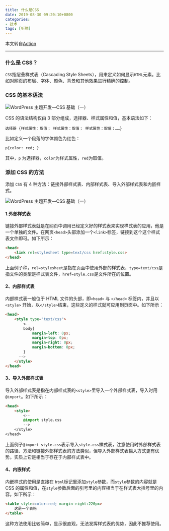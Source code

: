```yaml
---
title: 什么是CSS
date: 2019-08-30 09:20:10+0800
categories:
- 技术
tags: [折腾]
---
```


本文转自[Action](<https://oneboke.com/2327.html>)

---

### 什么是 CSS？

`CSS`指层叠样式表（Cascading Style Sheets），用来定义如何显示`HTML`元素。比如对网页的布局、字体、颜色、背景和其他效果进行精确的控制。

### CSS 的基本语法

![WordPress 主题开发—CSS 基础（一）](https://oss.oneboke.com/2019/07/2019070609264515.png)

CSS 的语法结构仅由 3 部分组成，选择器、样式属性和值，基本语法如下：

```
选择器 {样式属性：取值； 样式属性：取值； 样式属性：取值；……}
```

比如定义一个段落的字体颜色为红色：

```
p{color: red; }
```

其中，`p` 为选择器，`color`为样式属性，`red`为取值。

### 添加 CSS 的方法

添加 `CSS` 有 4 种方法：链接外部样式表、内部样式表、导入外部样式表和内嵌样式。

![WordPress 主题开发—CSS 基础（一）](https://oss.oneboke.com/2019/07/2019070609252838.png)



#### 1.外部样式表

链接外部样式表就是在网页中调用已经定义好的样式表来实现样式表的应用，他是一个单独的文件。在网页`<head>`头部添加一个`<link>`标签，链接到这个这个样式表文件即可。如下所示：

```html
<head>
    <link rel=stylesheet type=text/css href:style.css>
</head>
```

上面例子种，`rel=stylesheet`是指在页面中使用外部的样式表，`type=text/css`是指文件的类型是样式表文件，`href=style.css`是文件所在的位置。



#### 2、内部样式表

内部样式表一般位于 HTML 文件的头部，即`<head>` 与 `</head>` 标签内，并且以 `<style>` 开始，以`</style>`结束，这些定义的样式就可应用到页面中。如下所示：

```html
<head>
    <style type="text/css">
        <--
        body{
            margin-left: 0px;
            margin-top: 0px;
            margin-right: 0px;
            margin-bottom: 0px;
        }
      -->
    </style>
</head>
```



#### 3、导入外部样式表

导入外部样式表是指在内部样式表的`<style>`里导入一个外部样式表，导入时用`@import`。如下所示：

```html
<head>
    <style>
        <--
        @import style.css
        -->
    </style>
</head>
```

上面例子`@import style.css`表示导入`style.css`样式表，注意使用时外部样式表的路径、方法和链接外部样式表的方法类似，但导入外部样式表输入方式更有优势。实质上它是相当于存在于内部样式表中。



#### 4、内嵌样式

内嵌样式的使用是直接在 `html`标记里添加`style`参数，而`style`参数的内容就是 CSS 的属性和值，在`style`参数后面的引号里的内容相当于在样式表大括号里的内容。如下所示：

```html
<table style=color:red; margin-right:220px>
    这是一个表格
</table>
```

这种方法使用比较简单，显示很直观，无法发挥样式表的优势，因此不推荐使用。


